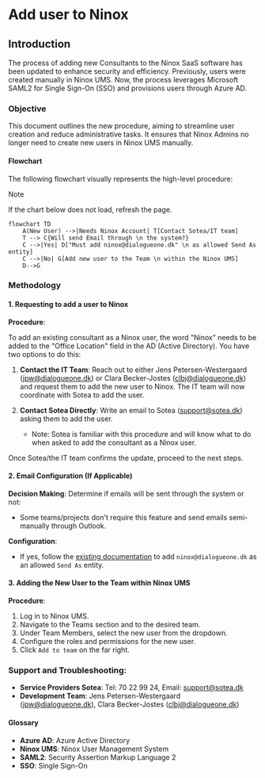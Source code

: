 # Add user to Ninox

## Introduction

The process of adding new Consultants to the Ninox SaaS software has been updated to enhance security and efficiency. Previously, users were created manually in Ninox UMS. Now, the process leverages Microsoft SAML2 for Single Sign-On (SSO) and provisions users through Azure AD.

### Objective

This document outlines the new procedure, aiming to streamline user creation and reduce administrative tasks. It ensures that Ninox Admins no longer need to create new users in Ninox UMS manually.

#### Flowchart

The following flowchart visually represents the high-level procedure:

> [!NOTE]
> If the chart below does not load, refresh the page.

```mermaid
flowchart TD
    A(New User) -->|Needs Ninox Account| T[Contact Sotea/IT team]
    T --> C{Will send Email through \n the system?}
    C -->|Yes| D["Must add ninox@dialogueone.dk" \n as allowed Send As entity]
    C -->|No| G[Add new user to the Team \n within the Ninox UMS]
    D-->G
```

### Methodology

#### 1. Requesting to add a user to Ninox

**Procedure**:

To add an existing consultant as a Ninox user, the word "Ninox" needs to be added to the "Office Location" field in the AD (Active Directory). You have two options to do this:

1. **Contact the IT Team**: Reach out to either Jens Petersen-Westergaard (jpw@dialogueone.dk) or Clara Becker-Jostes (clbj@dialogueone.dk) and request them to add the new user to Ninox. The IT team will now coordinate with Sotea to add the user.

2. **Contact Sotea Directly**: Write an email to Sotea (support@sotea.dk) asking them to add the user.
   - Note: Sotea is familiar with this procedure and will know what to do when asked to add the consultant as a Ninox user.

Once Sotea/the IT team confirms the update, proceed to the next steps.

#### 2. Email Configuration (If Applicable)

**Decision Making**: Determine if emails will be sent through the system or not:

- Some teams/projects don't require this feature and send emails semi-manually through Outlook.

**Configuration**:

- If yes, follow the [existing documentation](Product_documentations/ninox/sending_emails.md) to add `ninox@dialogueone.dk` as an allowed `Send As` entity.

#### 3. Adding the New User to the Team within Ninox UMS

**Procedure**:

1. Log in to Ninox UMS.
2. Navigate to the Teams section and to the desired team.
3. Under Team Members, select the new user from the dropdown.
4. Configure the roles and permissions for the new user.
5. Click `Add to team` on the far right.

### Support and Troubleshooting:

- **Service Providers Sotea**: Tel: 70 22 99 24, Email: support@sotea.dk
- **Development Team**: Jens Petersen-Westergaard (jpw@dialogueone.dk), Clara Becker-Jostes (clbj@dialogueone.dk)

#### Glossary

- **Azure AD**: Azure Active Directory
- **Ninox UMS**: Ninox User Management System
- **SAML2**: Security Assertion Markup Language 2
- **SSO**: Single Sign-On
